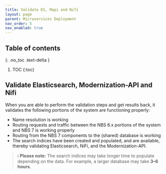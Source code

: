 ```yaml
---
title: Validate ES, Mapi and Nifi
layout: page
parent: Microservices Deployment
nav_order: 5
nav_enabled: true
---
```


## Table of contents
{: .no_toc .text-delta }

1. TOC
{:toc}

## Validate Elasticsearch, Modernization-API and Nifi
When you are able to perform the validation steps and get results back, it validates the following portions of the system are functioning properly:
- Name resolution is working
- Routing requests and traffic between the NBS 6.x portions of the system and NBS 7 is working properly
- Routing from the NBS 7 components to the (shared) database is working
- The search indices have been created and populated, and are available, thereby validating Elasticsearch, NiFi, and the Modernization-API.

> ℹ️ **Please note:** The search indices may take longer time to populate depending on the data. For example, a larger database may take **3–6 hours**.
